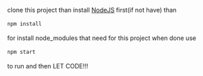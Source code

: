 clone this project than
install <a href="https://nodejs.org/en/download">NodeJS</a> first(if not have)
than <br><br>
```npm install```<br><br>
for install node_modules that need for this project
when done use<br><br>
```npm start```<br><br>
to run
and then LET CODE!!!
